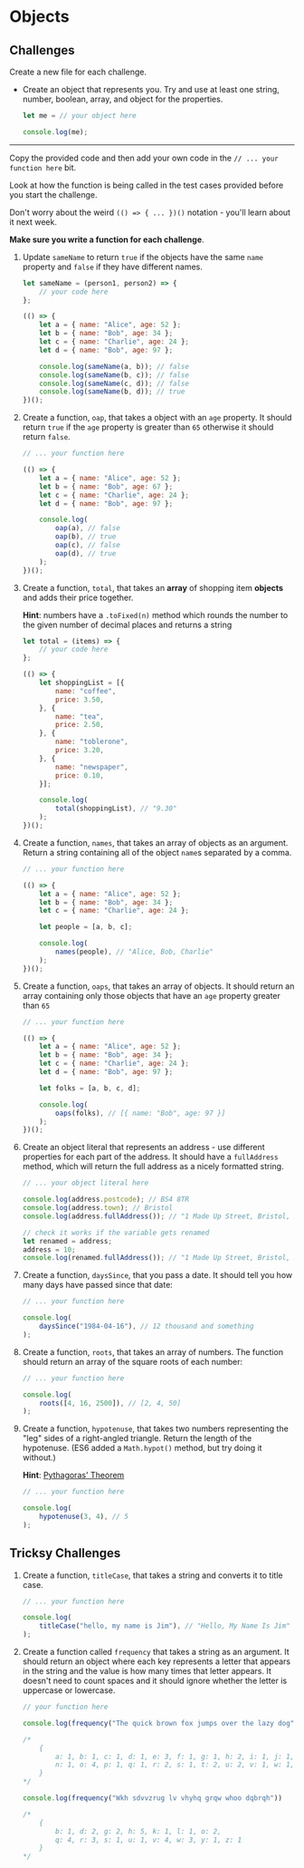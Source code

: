 # Objects

## Challenges

Create a new file for each challenge.

- Create an object that represents you. Try and use at least one string, number, boolean, array, and object for the properties.

    ```javascript
    let me = // your object here

    console.log(me);
    ```

---

Copy the provided code and then add your own code in the `// ... your function here` bit.

Look at how the function is being called in the test cases provided before you start the challenge.

Don't worry about the weird `(() => { ... })()` notation - you'll learn about it next week.

**Make sure you write a function for each challenge**.

1) Update `sameName` to return `true` if the objects have the same `name` property and `false` if they have different names.

    ```javascript
    let sameName = (person1, person2) => {
        // your code here
    };

    (() => {
        let a = { name: "Alice", age: 52 };
        let b = { name: "Bob", age: 34 };
        let c = { name: "Charlie", age: 24 };
        let d = { name: "Bob", age: 97 };

        console.log(sameName(a, b)); // false
        console.log(sameName(b, c)); // false
        console.log(sameName(c, d)); // false
        console.log(sameName(b, d)); // true
    })();
    ```

1) Create a function, `oap`, that takes a object with an `age` property. It should return `true` if the `age` property is greater than `65` otherwise it should return `false`.

    ```javascript
    // ... your function here

    (() => {
        let a = { name: "Alice", age: 52 };
        let b = { name: "Bob", age: 67 };
        let c = { name: "Charlie", age: 24 };
        let d = { name: "Bob", age: 97 };

        console.log(
            oap(a), // false
            oap(b), // true
            oap(c), // false
            oap(d), // true
        );
    })();
    ```

1) Create a function, `total`, that takes an **array** of shopping item **objects** and adds their price together.

    **Hint**: numbers have a `.toFixed(n)` method which rounds the number to the given number of decimal places and returns a string

    ```javascript
    let total = (items) => {
        // your code here
    };

    (() => {
        let shoppingList = [{
            name: "coffee",
            price: 3.50,
        }, {
            name: "tea",
            price: 2.50,
        }, {
            name: "toblerone",
            price: 3.20,
        }, {
            name: "newspaper",
            price: 0.10,
        }];

        console.log(
            total(shoppingList), // "9.30"
        );
    })();
    ```

1) Create a function, `names`, that takes an array of objects as an argument. Return a string containing all of the object `name`s separated by a comma.

    ```javascript
    // ... your function here

    (() => {
        let a = { name: "Alice", age: 52 };
        let b = { name: "Bob", age: 34 };
        let c = { name: "Charlie", age: 24 };

        let people = [a, b, c];

        console.log(
            names(people), // "Alice, Bob, Charlie"
        );
    })();
    ```

1) Create a function, `oaps`, that takes an array of objects. It should return an array containing only those objects that have an `age` property greater than `65`

    ```javascript
    // ... your function here

    (() => {
        let a = { name: "Alice", age: 52 };
        let b = { name: "Bob", age: 34 };
        let c = { name: "Charlie", age: 24 };
        let d = { name: "Bob", age: 97 };

        let folks = [a, b, c, d];

        console.log(
            oaps(folks), // [{ name: "Bob", age: 97 }]
        );
    })();
    ```

1) Create an object literal that represents an address - use different properties for each part of the address. It should have a `fullAddress` method, which will return the full address as a nicely formatted string.

    ```javascript
    // ... your object literal here

    console.log(address.postcode); // BS4 8TR
    console.log(address.town); // Bristol
    console.log(address.fullAddress()); // "1 Made Up Street, Bristol, BS4 8TR"

    // check it works if the variable gets renamed
    let renamed = address;
    address = 10;
    console.log(renamed.fullAddress()); // "1 Made Up Street, Bristol, BS4 8TR"
    ```

1) Create a function, `daysSince`, that you pass a date. It should tell you how many days have passed since that date:

    ```javascript
    // ... your function here

    console.log(
        daysSince("1984-04-16"), // 12 thousand and something
    );
    ```

1) Create a function, `roots`, that takes an array of numbers. The function should return an array of the square roots of each number:

    ```javascript
    // ... your function here

    console.log(
        roots([4, 16, 2500]), // [2, 4, 50]
    );
    ```

1) Create a function, `hypotenuse`, that takes two numbers representing the "leg" sides of a right-angled triangle. Return the length of the hypotenuse. (ES6 added a `Math.hypot()` method, but try doing it without.)

    **Hint**: [Pythagoras' Theorem](https://mathigon.org/course/triangles-and-trigonometry/pythagoras-theorem)

    ```javascript
    // ... your function here

    console.log(
        hypotenuse(3, 4), // 5
    );
    ```


## Tricksy Challenges

1) Create a function, `titleCase`, that takes a string and converts it to title case.

    ```javascript
    // ... your function here

    console.log(
        titleCase("hello, my name is Jim"), // "Hello, My Name Is Jim"
    );
    ```

1) Create a function called `frequency` that takes a string as an argument. It should return an object where each key represents a letter that appears in the string and the value is how many times that letter appears. It doesn't need to count spaces and it should ignore whether the letter is uppercase or lowercase.

    ```javascript
    // your function here

    console.log(frequency("The quick brown fox jumps over the lazy dog"));

    /*
        {
            a: 1, b: 1, c: 1, d: 1, e: 3, f: 1, g: 1, h: 2, i: 1, j: 1, k: 1, l: 1, m: 1,
            n: 1, o: 4, p: 1, q: 1, r: 2, s: 1, t: 2, u: 2, v: 1, w: 1, x: 1, y: 1, z: 1
        }
    */

    console.log(frequency("Wkh sdvvzrug lv vhyhq grqw whoo dqbrqh"))

    /*
        {
            b: 1, d: 2, g: 2, h: 5, k: 1, l: 1, o: 2,
            q: 4, r: 3, s: 1, u: 1, v: 4, w: 3, y: 1, z: 1
        }
    */
    ```
